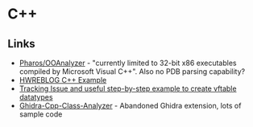 C++
====

## Links

* [Pharos/OOAnalyzer](https://github.com/cmu-sei/pharos/blob/master/tools/ooanalyzer/ooanalyzer.pod) - "currently limited to 32-bit x86 executables compiled by Microsoft Visual C++". Also no PDB parsing capability?
* [HWREBLOG C++ Example](http://hwreblog.com/projects/ghidra.html)
* [Tracking Issue and useful step-by-step example to create vftable datatypes](https://github.com/NationalSecurityAgency/ghidra/issues/516#issuecomment-731223430)
* [Ghidra-Cpp-Class-Analyzer](https://github.com/astrelsky/Ghidra-Cpp-Class-Analyzer) - Abandoned Ghidra extension, lots of sample code
